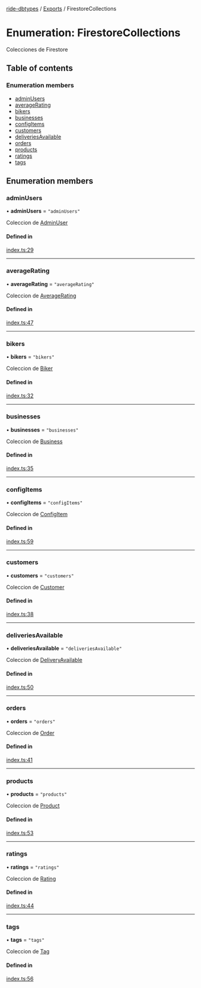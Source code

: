[ride-dbtypes](../README.md) / [Exports](../modules.md) / FirestoreCollections

# Enumeration: FirestoreCollections

Colecciones de Firestore

## Table of contents

### Enumeration members

- [adminUsers](FirestoreCollections.md#adminusers)
- [averageRating](FirestoreCollections.md#averagerating)
- [bikers](FirestoreCollections.md#bikers)
- [businesses](FirestoreCollections.md#businesses)
- [configItems](FirestoreCollections.md#configitems)
- [customers](FirestoreCollections.md#customers)
- [deliveriesAvailable](FirestoreCollections.md#deliveriesavailable)
- [orders](FirestoreCollections.md#orders)
- [products](FirestoreCollections.md#products)
- [ratings](FirestoreCollections.md#ratings)
- [tags](FirestoreCollections.md#tags)

## Enumeration members

### adminUsers

• **adminUsers** = `"adminUsers"`

Coleccion de [AdminUser](../interfaces/AdminUser.md)

#### Defined in

[index.ts:29](https://github.com/gatitolabs/ride-dbtypes/blob/feb355c/index.ts#L29)

___

### averageRating

• **averageRating** = `"averageRating"`

Coleccion de [AverageRating](../interfaces/AverageRating.md)

#### Defined in

[index.ts:47](https://github.com/gatitolabs/ride-dbtypes/blob/feb355c/index.ts#L47)

___

### bikers

• **bikers** = `"bikers"`

Coleccion de [Biker](../interfaces/Biker.md)

#### Defined in

[index.ts:32](https://github.com/gatitolabs/ride-dbtypes/blob/feb355c/index.ts#L32)

___

### businesses

• **businesses** = `"businesses"`

Coleccion de [Business](../interfaces/Business.md)

#### Defined in

[index.ts:35](https://github.com/gatitolabs/ride-dbtypes/blob/feb355c/index.ts#L35)

___

### configItems

• **configItems** = `"configItems"`

Coleccion de [ConfigItem](../interfaces/ConfigItem.md)

#### Defined in

[index.ts:59](https://github.com/gatitolabs/ride-dbtypes/blob/feb355c/index.ts#L59)

___

### customers

• **customers** = `"customers"`

Coleccion de [Customer](../interfaces/Customer.md)

#### Defined in

[index.ts:38](https://github.com/gatitolabs/ride-dbtypes/blob/feb355c/index.ts#L38)

___

### deliveriesAvailable

• **deliveriesAvailable** = `"deliveriesAvailable"`

Coleccion de [DeliveryAvailable](../interfaces/DeliveryAvailable.md)

#### Defined in

[index.ts:50](https://github.com/gatitolabs/ride-dbtypes/blob/feb355c/index.ts#L50)

___

### orders

• **orders** = `"orders"`

Coleccion de [Order](../interfaces/Order.md)

#### Defined in

[index.ts:41](https://github.com/gatitolabs/ride-dbtypes/blob/feb355c/index.ts#L41)

___

### products

• **products** = `"products"`

Coleccion de [Product](../interfaces/Product.md)

#### Defined in

[index.ts:53](https://github.com/gatitolabs/ride-dbtypes/blob/feb355c/index.ts#L53)

___

### ratings

• **ratings** = `"ratings"`

Coleccion de [Rating](../interfaces/Rating.md)

#### Defined in

[index.ts:44](https://github.com/gatitolabs/ride-dbtypes/blob/feb355c/index.ts#L44)

___

### tags

• **tags** = `"tags"`

Coleccion de [Tag](../interfaces/Tag.md)

#### Defined in

[index.ts:56](https://github.com/gatitolabs/ride-dbtypes/blob/feb355c/index.ts#L56)
